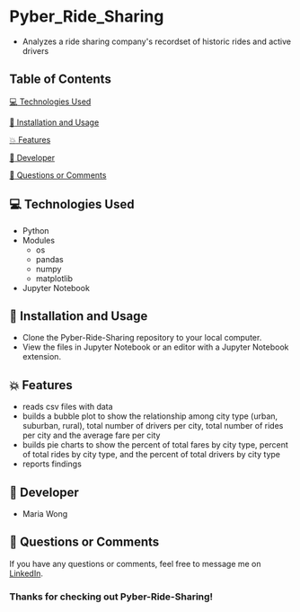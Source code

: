 # Pyber_Ride_Sharing

* Analyzes a ride sharing company's recordset of historic rides and active drivers


## Table of Contents

[:computer:  Technologies Used](#technologies-used)

[:dvd:  Installation and Usage](#installation)

[:boom:  Features](#features)

[:bust_in_silhouette:  Developer](#developer)

[:email:  Questions or Comments](#questions-or-comments)


## <a name="technologies-used"></a> :computer: Technologies Used

* Python
* Modules
    * os
    * pandas
    * numpy
    * matplotlib
* Jupyter Notebook

## <a name="installation"></a> :dvd: Installation and Usage

* Clone the Pyber-Ride-Sharing repository to your local computer.
* View the files in Jupyter Notebook or an editor with a Jupyter Notebook extension.


## <a name="features"></a> :boom: Features

* reads csv files with data
* builds a bubble plot to show the relationship among city type (urban, suburban, rural), total number of drivers per city, total number of rides per city and the average fare per city
* builds pie charts to show the percent of total fares by city type, percent of total rides by city type, and the percent of total drivers by city type
* reports findings


## <a name="developer"></a> :bust_in_silhouette: Developer

* Maria Wong


## <a name="questions-or-comments"></a> :email: Questions or Comments

If you have any questions or comments, feel free to message me on [LinkedIn](https://www.linkedin.com/in/maria-wong/).

 ### Thanks for checking out Pyber-Ride-Sharing!